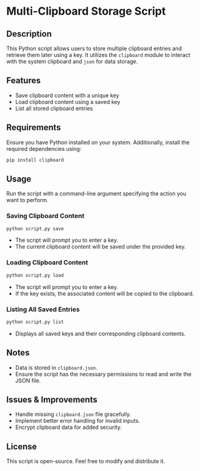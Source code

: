 # Multi-Clipboard Storage Script

## Description
This Python script allows users to store multiple clipboard entries and retrieve them later using a key. It utilizes the `clipboard` module to interact with the system clipboard and `json` for data storage.

## Features
- Save clipboard content with a unique key
- Load clipboard content using a saved key
- List all stored clipboard entries

## Requirements
Ensure you have Python installed on your system. Additionally, install the required dependencies using:
```sh
pip install clipboard
```

## Usage
Run the script with a command-line argument specifying the action you want to perform.

### Saving Clipboard Content
```sh
python script.py save
```
- The script will prompt you to enter a key.
- The current clipboard content will be saved under the provided key.

### Loading Clipboard Content
```sh
python script.py load
```
- The script will prompt you to enter a key.
- If the key exists, the associated content will be copied to the clipboard.

### Listing All Saved Entries
```sh
python script.py list
```
- Displays all saved keys and their corresponding clipboard contents.

## Notes
- Data is stored in `clipboard.json`.
- Ensure the script has the necessary permissions to read and write the JSON file.

## Issues & Improvements
- Handle missing `clipboard.json` file gracefully.
- Implement better error handling for invalid inputs.
- Encrypt clipboard data for added security.

## License
This script is open-source. Feel free to modify and distribute it.

